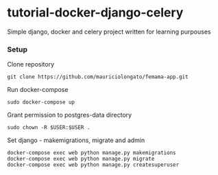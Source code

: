 # tutorial-docker-django-celery

Simple django, docker and celery project written for learning purpouses

### Setup

Clone repository

    git clone https://github.com/mauriciolongato/femama-app.git

Run docker-compose
    
    sudo docker-compose up

Grant permission to postgres-data directory

    sudo chown -R $USER:$USER .
    
Set django - makemigrations, migrate and admin
    
    docker-compose exec web python manage.py makemigrations
    docker-compose exec web python manage.py migrate
    docker-compose exec web python manage.py createsuperuser
